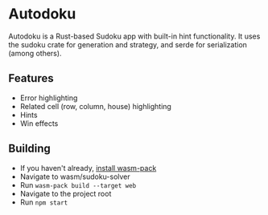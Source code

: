 # Autodoku

Autodoku is a Rust-based Sudoku app with built-in hint functionality.
It uses the sudoku crate for generation and strategy, and serde for serialization (among others).

## Features
- Error highlighting
- Related cell (row, column, house) highlighting
- Hints
- Win effects

## Building
- If you haven't already, [install wasm-pack](https://rustwasm.github.io/wasm-pack/installer/)
- Navigate to wasm/sudoku-solver
- Run `wasm-pack build --target web`
- Navigate to the project root
- Run `npm start`
